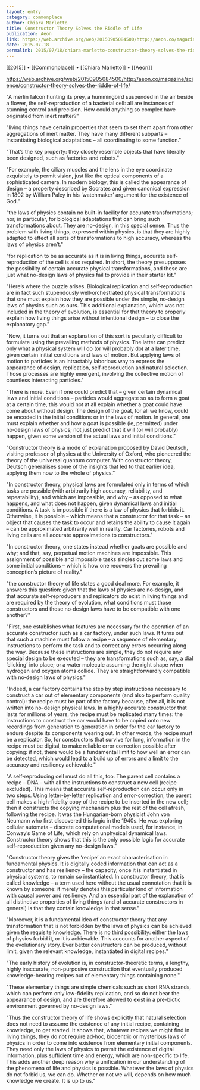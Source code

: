 ```yaml
---
layout: entry
category: commonplace
author: Chiara Marletto
title: Constructor Theory Solves the Riddle of Life
publication: Aeon
link: https://web.archive.org/web/20150905084500/http://aeon.co/magazine/science/constructor-theory-solves-the-riddle-of-life/
date: 2015-07-18
permalink: 2015/07/18/chiara-marletto-constructor-theory-solves-the-riddle-of-life
---
```


[[2015]] • [[Commonplace]] • [[Chiara Marletto]] • [[Aeon]] 

https://web.archive.org/web/20150905084500/http://aeon.co/magazine/science/constructor-theory-solves-the-riddle-of-life/

"A merlin falcon hunting its prey, a hummingbird suspended in the air beside a flower, the self-reproduction of a bacterial cell: all are instances of stunning control and precision. How could anything so complex have originated from inert matter?"

"living things have certain properties that seem to set them apart from other aggregations of inert matter. They have many different subparts – instantiating biological adaptations – all coordinating to some function."

"That’s the key property: they closely resemble objects that have literally been designed, such as factories and robots."

"For example, the ciliary muscles and the lens in the eye coordinate exquisitely to permit vision, just like the optical components of a sophisticated camera. In modern biology, this is called the appearance of design – a property described by Socrates and given canonical expression in 1802 by William Paley in his ‘watchmaker’ argument for the existence of God."

"the laws of physics contain no built-in facility for accurate transformations; nor, in particular, for biological adaptations that can bring such transformations about. They are no-design, in this special sense. Thus the problem with living things, expressed within physics, is that they are highly adapted to effect all sorts of transformations to high accuracy, whereas the laws of physics aren’t."

"for replication to be as accurate as it is in living things, accurate self-reproduction of the cell is also required. In short, the theory presupposes the possibility of certain accurate physical transformations, and these are just what no-design laws of physics fail to provide in their starter kit."

"Here’s where the puzzle arises. Biological replication and self‑reproduction are in fact such stupendously well‑orchestrated physical transformations that one must explain how they are possible under the simple, no‑design laws of physics such as ours. This additional explanation, which was not included in the theory of evolution, is essential for that theory to properly explain how living things arise without intentional design – to close the explanatory gap."

"Now, it turns out that an explanation of this sort is peculiarly difficult to formulate using the prevailing methods of physics. The latter can predict only what a physical system will do (or will probably do) at a later time, given certain initial conditions and laws of motion. But applying laws of motion to particles is an intractably laborious way to express the appearance of design, replication, self‑reproduction and natural selection. Those processes are highly emergent, involving the collective motion of countless interacting particles."

"There is more. Even if one could predict that – given certain dynamical laws and initial conditions – particles would aggregate so as to form a goat at a certain time, this would not at all explain whether a goat could have come about without design. The design of the goat, for all we know, could be encoded in the initial conditions or in the laws of motion. In general, one must explain whether and how a goat is possible (ie, permitted) under no‑design laws of physics; not just predict that it will (or will probably) happen, given some version of the actual laws and initial conditions."

"Constructor theory is a mode of explanation proposed by David Deutsch, visiting professor of physics at the University of Oxford, who pioneered the theory of the universal quantum computer. With constructor theory, Deutsch generalises some of the insights that led to that earlier idea, applying them now to the whole of physics."

"In constructor theory, physical laws are formulated only in terms of which tasks are possible (with arbitrarily high accuracy, reliability, and repeatability), and which are impossible, and why – as opposed to what happens, and what does not happen, given dynamical laws and initial conditions. A task is impossible if there is a law of physics that forbids it. Otherwise, it is possible – which means that a constructor for that task – an object that causes the task to occur and retains the ability to cause it again – can be approximated arbitrarily well in reality. Car factories, robots and living cells are all accurate approximations to constructors."

"In constructor theory, one states instead whether goats are possible and why; and that, say, perpetual motion machines are impossible. This assignment of possible and impossible tasks singles out some laws and some initial conditions – which is how one recovers the prevailing conception’s picture of reality."

"the constructor theory of life states a good deal more. For example, it answers this question: given that the laws of physics are no‑design, and that accurate self‑reproducers and replicators do exist in living things and are required by the theory of evolution, what conditions must those constructors and those no‑design laws have to be compatible with one another?"

"First, one establishes what features are necessary for the operation of an accurate constructor such as a car factory, under such laws. It turns out that such a machine must follow a recipe – a sequence of elementary instructions to perform the task and to correct any errors occurring along the way. Because these instructions are simple, they do not require any special design to be executed – they are transformations such as, say, a dial ‘clicking’ into place; or a water molecule assuming the right shape when hydrogen and oxygen atoms collide. They are straightforwardly compatible with no‑design laws of physics."

"Indeed, a car factory contains the step by step instructions necessary to construct a car out of elementary components (and also to perform quality control): the recipe must be part of the factory because, after all, it is not written into no-design physical laws. In a highly accurate constructor that lasts for millions of years, the recipe must be replicated many times: the instructions to construct the car would have to be copied onto new recordings from generation to generation in order for the car factory to endure despite its components wearing out. In other words, the recipe must be a replicator. So, for constructors that survive for long, information in the recipe must be digital, to make reliable error correction possible after copying: if not, there would be a fundamental limit to how well an error can be detected, which would lead to a build up of errors and a limit to the accuracy and resiliency achievable."

"A self‑reproducing cell must do all this, too. The parent cell contains a recipe – DNA – with all the instructions to construct a new cell (recipe excluded). This means that accurate self‑reproduction can occur only in two steps. Using letter-by-letter replication and error-correction, the parent cell makes a high-fidelity copy of the recipe to be inserted in the new cell; then it constructs the copying mechanism plus the rest of the cell afresh, following the recipe. It was the Hungarian-born physicist John von Neumann who first discovered this logic in the 1940s. He was exploring cellular automata – discrete computational models used, for instance, in Conway’s Game of Life, which rely on unphysical dynamical laws. Constructor theory shows that this is the only possible logic for accurate self-reproduction given any no-design laws."

"Constructor theory gives the ‘recipe’ an exact characterisation in fundamental physics. It is digitally coded information that can act as a constructor and has resiliency – the capacity, once it is instantiated in physical systems, to remain so instantiated. In constructor theory, that is called knowledge – a term used here without the usual connotation that it is known by someone: it merely denotes this particular kind of information with causal power and resiliency. And an essential part of the explanation of all distinctive properties of living things (and of accurate constructors in general) is that they contain knowledge in that sense."

"Moreover, it is a fundamental idea of constructor theory that any transformation that is not forbidden by the laws of physics can be achieved given the requisite knowledge. There is no third possibility: either the laws of physics forbid it, or it is achievable. This accounts for another aspect of the evolutionary story. Ever better constructors can be produced, without limit, given the relevant knowledge, instantiated in digital recipes."

"The early history of evolution is, in constructor-theoretic terms, a lengthy, highly inaccurate, non-purposive construction that eventually produced knowledge-bearing recipes out of elementary things containing none."

"These elementary things are simple chemicals such as short RNA strands, which can perform only low-fidelity replication, and so do not bear the appearance of design, and are therefore allowed to exist in a pre-biotic environment governed by no-design laws."

"Thus the constructor theory of life shows explicitly that natural selection does not need to assume the existence of any initial recipe, containing knowledge, to get started. It shows that, whatever recipes we might find in living things, they do not require ad‑hoc, biocentric or mysterious laws of physics in order to come into existence from elementary initial components. They need only the laws of physics to permit the existence of digital information, plus sufficient time and energy, which are non-specific to life. This adds another deep reason why a unification in our understanding of the phenomena of life and physics is possible. Whatever the laws of physics do not forbid us, we can do. Whether or not we will, depends on how much knowledge we create. It is up to us."

